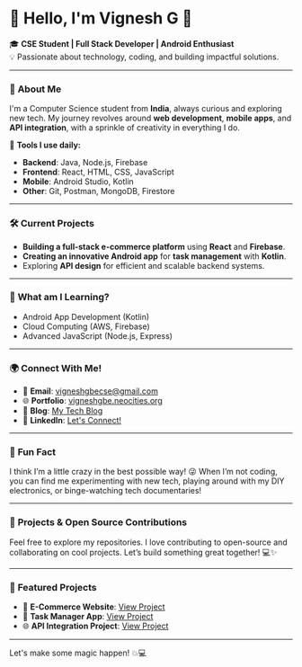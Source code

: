 # 👋 Hello, I'm **Vignesh G** 🚀

🎓 **CSE Student | Full Stack Developer | Android Enthusiast**  
💡 Passionate about technology, coding, and building impactful solutions.

---

### 🚀 **About Me**

I'm a Computer Science student from **India**, always curious and exploring new tech. My journey revolves around **web development**, **mobile apps**, and **API integration**, with a sprinkle of creativity in everything I do.

🔧 **Tools I use daily:**
- **Backend**: Java, Node.js, Firebase
- **Frontend**: React, HTML, CSS, JavaScript
- **Mobile**: Android Studio, Kotlin
- **Other**: Git, Postman, MongoDB, Firestore

---

### 🛠 **Current Projects** 
- **Building a full-stack e-commerce platform** using **React** and **Firebase**.
- **Creating an innovative Android app** for **task management** with **Kotlin**.
- Exploring **API design** for efficient and scalable backend systems.

---

### 🌱 **What am I Learning?**
- Android App Development (Kotlin)
- Cloud Computing (AWS, Firebase)
- Advanced JavaScript (Node.js, Express)

---

### 🌍 **Connect With Me!**

- 📧 **Email**: [vigneshgbecse@gmail.com](mailto:vigneshgbecse@gmail.com)
- 🌐 **Portfolio**: [vigneshgbe.neocities.org](https://vigneshgbe.neocities.org)
- 📝 **Blog**: [My Tech Blog](https://vickystft.blogspot.com)
- 📱 **LinkedIn**: [Let's Connect!](https://www.linkedin.com/in/vignesh-g-12345678)

---


### 🧠 **Fun Fact**  
I think I’m a little crazy in the best possible way! 😜 When I’m not coding, you can find me experimenting with new tech, playing around with my DIY electronics, or binge-watching tech documentaries!

---

### 🔗 **Projects & Open Source Contributions**  
Feel free to explore my repositories. I love contributing to open-source and collaborating on cool projects. Let’s build something great together! 💻✨

---

### 📌 **Featured Projects**

- 🛒 **E-Commerce Website**: [View Project](https://github.com/vigneshg/e-commerce-app)
- 📱 **Task Manager App**: [View Project](https://github.com/vigneshg/task-manager)
- 🌐 **API Integration Project**: [View Project](https://github.com/vigneshg/api-integration)
  
---

Let's make some magic happen! 💥💻  
